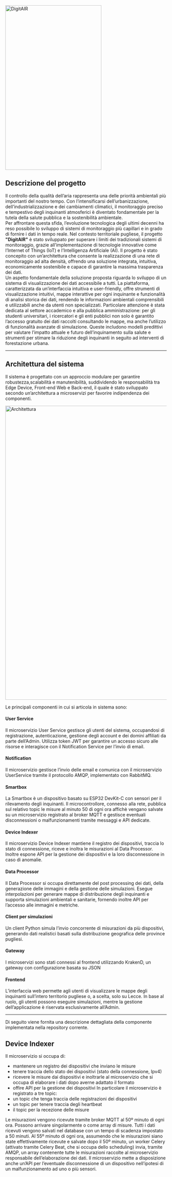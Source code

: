 <img width="300" height="512" alt="DigitAIR" src="https://github.com/user-attachments/assets/1e9a23a8-a4c2-46bd-b907-5d0fec6c5426" />

## Descrizione del progetto
Il controllo della qualità dell’aria rappresenta una delle priorità ambientali più importanti del nostro tempo. Con l’intensificarsi dell’urbanizzazione, 
dell’industrializzazione e dei cambiamenti climatici, il monitoraggio preciso e tempestivo degli inquinanti atmosferici è diventato fondamentale per la tutela della
salute pubblica e la sostenibilità ambientale.  
Per affrontare questa sfida, l’evoluzione tecnologica degli ultimi decenni ha reso possibile lo sviluppo di sistemi di monitoraggio più capillari e
in grado di fornire i dati in tempo reale. Nel contesto territoriale pugliese, il progetto **"DigitAIR"** è stato sviluppato per superare i limiti dei tradizionali 
sistemi di monitoraggio, grazie all’implementazione di tecnologie innovative come l’Internet of Things (IoT) e l’Intelligenza Artificiale (AI).
Il progetto è stato concepito con un’architettura che consente la realizzazione di una rete di monitoraggio ad alta densità, offrendo una soluzione integrata, 
intuitiva, economicamente sostenibile e capace di garantire la massima trasparenza dei dati.  
Un aspetto fondamentale della soluzione proposta riguarda lo sviluppo di un sistema di visualizzazione dei dati accessibile a tutti. La piattaforma, caratterizzata da
un’interfaccia intuitiva e user-friendly, offre strumenti di visualizzazione intuitivi, mappe interattive per ogni inquinante e funzionalità di analisi storica
dei dati, rendendo le informazioni ambientali comprensibili e utilizzabili anche da utenti non specializzati. Particolare attenzione è stata dedicata al settore
accademico e alla pubblica amministrazione: per gli studenti universitari, i ricercatori e gli enti pubblici non solo è garantito l’accesso gratuito dei dati
raccolti consultando le mappe, ma anche l’utilizzo di funzionalità avanzate di simulazione. Queste includono modelli predittivi per valutare l’impatto 
attuale e futuro dell’inquinamento sulla salute e strumenti per stimare la riduzione degli inquinanti in seguito ad interventi di forestazione urbana.

---

## Architettura del sistema
Il sistema è progettato con un approccio modulare per garantire robustezza,scalabilità e manutenibilità, suddividendo le responsabilità tra Edge Device,
Front-end Web e Back-end, il quale è stato sviluppato secondo un’architettura a microservizi per favorire indipendenza dei componenti.

<img width="2083" height="915" alt="Architettura" src="https://github.com/user-attachments/assets/30c6c601-d99f-47ed-bbdf-bec2b0797d4c" />

Le principali componenti in cui si articola in sistema sono:  
#### User Service
Il microservizio User Service gestisce gli utenti del sistema, occupandosi di registrazione, autenticazione, gestione degli account e dei domini affiliati 
da parte dell’Admin. Utilizza token JWT per garantire un accesso sicuro alle risorse e interagisce con il Notification Service per l’invio di email.

#### Notification
Il microservizio gestisce l’invio delle email e comunica con il microservizio UserService tramite il protocollo AMQP, implementato con RabbitMQ.

#### Smartbox
La Smartbox è un dispositivo basato su ESP32 DevKit-C con sensori per il rilevamento degli inquinanti. Il microcontrollore, connesso alla rete, pubblica 
sul relativo topic le misure al minuto 50 di ogni ora affichè vengano salvate su un microservizio registrato al broker MQTT e gestisce eventuali disconnessioni
o malfunzionamenti tramite messaggi e API dedicate.

#### Device Indexer
Il microservizio Device Indexer mantiene il registro dei dispositivi, traccia lo stato di connessione, riceve e inoltra le misurazioni al Data Processor. 
Inoltre espone API per la gestione dei dispositivi e la loro disconnessione in caso di anomalie.

#### Data Processor
Il Data Processor si occupa direttamente del post processing dei dati, della generazione delle immagini e della gestione delle simulazioni. Esegue interpolazioni 
per generare mappe di distribuzione degli inquinanti e supporta simulazioni ambientali e sanitarie, fornendo inoltre API per l’accesso alle immagini e metriche.

#### Client per simulazioni
Un client Python simula l’invio concorrente di misurazioni da più dispositivi, generando dati realistici basati sulla distribuzione geografica delle province pugliesi.

#### Gateway
I microservizi sono stati connessi al frontend utilizzando KrakenD, un gateway con configurazione basata su JSON

#### Frontend
L’interfaccia web permette agli utenti di visualizzare le mappe degli inquinanti sull’intero territorio pugliese o, a scelta, solo su Lecce. In base al ruolo, gli utenti
possono eseguire simulazioni, mentre la gestione dell’applicazione è riservata esclusivamente all’Admin.

---

Di seguito viene fornita una descrizione dettagliata della componente implementata nella repository corrente.
## Device Indexer
Il microservizio si occupa di:
- mantenere un registro dei dispositivi che inviano le misure
- tenere traccia dello stato dei dispositivi (stato della connessione, Ipv4)
- ricevere le misure dai dispositivi e inoltrarle al microservizio che si occupa
di elaborare i dati dopo averne adattato il formato
- offire API per la gestione dei dispositivi
In particolare il microservizio è registrato a tre topic:
- un topic che tenga traccia delle registrazioni dei dispositivi
- un topic per tenere traccia degli heartbeat
- il topic per la recezione delle misure

Le misurazioni vengono ricevute tramite broker MQTT al 50º minuto di ogni ora. Possono arrivare singolarmente o come array di misure. Tutti i dati
ricevuti vengono salvati nel database con un tempo di scadenza impostato a 50 minuti.
Al 55º minuto di ogni ora, assumendo che le misurazioni siano state effettivamente ricevute e salvate dopo il 50º minuto, un worker Celery (attivato
tramite Celery Beat, che si occupa dello scheduling) invia, tramite AMQP, un array contenente tutte le misurazioni raccolte al microservizio responsabile
dell’elaborazione dei dati.
Il microservizio mette a disposizione anche un’API per l’eventuale disconnessione di un dispositivo nell’ipotesi di un malfunzionamento ad uno o più sensori.
